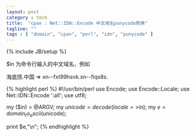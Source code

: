 ```yaml
---
layout: post
category : tech
title:  "cpan : Net::IDN::Encode 中文域名punycode转换"
tagline: ""
tags : [ "domain", "cpan", "perl", "idn", "punycode" ] 
---
```

{% include JB/setup %}

$in 为命令行输入的中文域名，例如

海底捞.中国  => xn--fxt99hsvk.xn--fiqs8s.

{% highlight perl %}
#!/usr/bin/perl
use Encode;
use Encode::Locale;
use Net::IDN::Encode ':all';
use utf8;

my ($in) = @ARGV;
my $unicode = decode(locale=>$in);
my $e = domain_to_ascii($unicode);

print $e,"\n";
{% endhighlight %}
